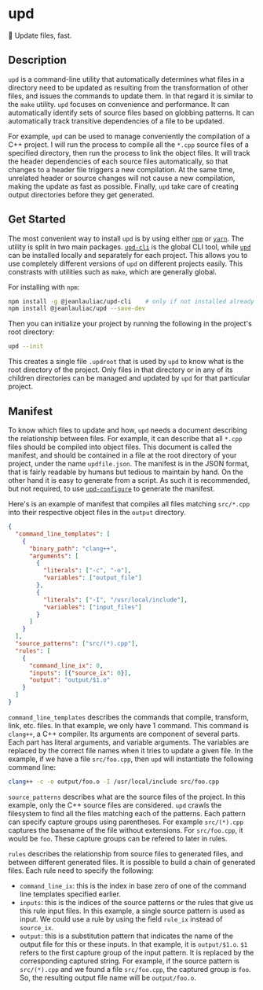 # upd

👟 Update files, fast.

## Description

`upd` is a command-line utility that automatically determines what files in a
directory need to be updated as resulting from the transformation of other
files, and issues the commands to update them. In that regard it is similar to
the `make` utility. `upd` focuses on convenience and performance. It can
automatically identify sets of source files based on globbing patterns. It can
automatically track transitive dependencies of a file to be updated.

For example, `upd` can be used to manage conveniently the compilation of a C++
project. I will run the process to compile all the `*.cpp` source files of a
specified directory, then run the process to link the object files. It will
track the header dependencies of each source files automatically, so that
changes to a header file triggers a new compilation. At the same time, unrelated
header or source changes will not cause a new compilation, making the update as
fast as possible. Finally, `upd` take care of creating output directories before
they get generated.

## Get Started

The most convenient way to install `upd` is by using either
[`npm`](https://www.npmjs.com/) or [`yarn`](https://yarnpkg.com/). The utility
is split in two main packages. [`upd-cli`](https://www.npmjs.com/package/@jeanlauliac/upd-cli)
is the global CLI tool, while [`upd`](https://www.npmjs.com/package/@jeanlauliac/upd)
can be installed locally and separately for each project. This allows you to
use completely different versions of `upd` on different projects easily. This
constrasts with utilities such as `make`, which are generally global.

For installing with `npm`:

```sh
npm install -g @jeanlauliac/upd-cli    # only if not installed already on your machine
npm install @jeanlauliac/upd --save-dev
```

Then you can initialize your project by running the following in the
project's root directory:

```sh
upd --init
```

This creates a single file `.updroot` that is used by `upd` to know what is the
root directory of the project. Only files in that directory or in any of its
children directories can be managed and updated by `upd` for that particular
project.

## Manifest

To know which files to update and how, `upd` needs a document describing the
relationship between files. For example, it can describe that all `*.cpp` files
should be compiled into object files. This document is called the manifest, and
should be contained in a file at the root directory of your project, under the
name `updfile.json`. The manifest is in the JSON format, that is fairly readable
by humans but tedious to maintain by hand. On the other hand it is easy to
generate from a script. As such it is recommended, but not required, to use
[`upd-configure`](https://www.npmjs.com/package/@jeanlauliac/upd-configure) to
generate the manifest.

Here's is an example of manifest that compiles all files matching `src/*.cpp`
into their respective object files in the `output` directory.

```json
{
  "command_line_templates": [
    {
      "binary_path": "clang++",
      "arguments": [
        {
          "literals": ["-c", "-o"],
          "variables": ["output_file"]
        },
        {
          "literals": ["-I", "/usr/local/include"],
          "variables": ["input_files"]
        }
      ]
    }
  ],
  "source_patterns": ["src/(*).cpp"],
  "rules": [
    {
      "command_line_ix": 0,
      "inputs": [{"source_ix": 0}],
      "output": "output/$1.o"
    }
  ]
}
```

`command_line_templates` describes the commands that compile, transform, link,
etc. files. In that example, we only have 1 command. This command is `clang++`,
a C++ compiler. Its arguments are component of several parts. Each part has
literal arguments, and variable arguments. The variables are replaced by the
correct file names when it tries to update a given file. In the example, if we
have a file `src/foo.cpp`, then `upd` will instantiate the following command
line:

```sh
clang++ -c -o output/foo.o -I /usr/local/include src/foo.cpp
```

`source_patterns` describes what are the source files of the project. In this
example, only the C++ source files are considered. `upd` crawls the filesystem
to find all the files matching each of the patterns. Each pattern can
specify capture groups using parentheses. For example `src/(*).cpp` captures
the basename of the file without extensions. For `src/foo.cpp`, it would be
`foo`. These capture groups can be refered to later in rules.

`rules` describes the relationship from source files to generated files, and
between different generated files. It is possible to build a chain of
generated files. Each rule need to specify the following:

* `command_line_ix`: this is the index in base zero of one of the command
  line templates specified earlier.
* `inputs`: this is the indices of the source patterns or the rules that give us
  this rule input files. In this example, a single source pattern is used as
  input. We could use a rule by using the field `rule_ix` instead of
  `source_ix`.
* `output`: this is a substitution pattern that indicates the name of the
  output file for this or these inputs. In that example, it is
  `output/$1.o`. `$1` refers to the first capture group of the input
  pattern. It is replaced by the corresponding captured string. For example,
  if the source pattern is `src/(*).cpp` and we found a file `src/foo.cpp`,
  the captured group is `foo`. So, the resulting output file name will be
  `output/foo.o`.
